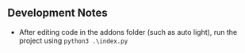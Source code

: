 ## Development Notes

- After editing code in the addons folder (such as auto light), run the project using `python3 .\index.py`